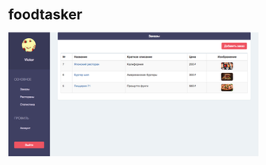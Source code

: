 # foodtasker

<img src="https://github.com/metahash/foodtasker/blob/master/intro/intro.png?raw=true">

